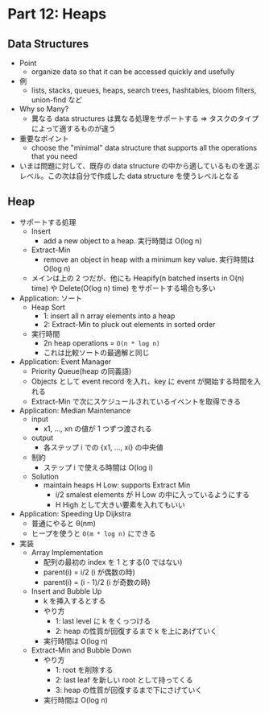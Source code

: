 # Part 12: Heaps

## Data Structures

- Point
  - organize data so that it can be accessed quickly and usefully
- 例
  - lists, stacks, queues, heaps, search trees, hashtables, bloom filters, union-find など
- Why so Many?
  - 異なる data structures は異なる処理をサポートする => タスクのタイプによって適するものが違う
- 重要なポイント
  - choose the "minimal" data structure that supports all the operations that you need
- いまは問題に対して、既存の data structure の中から適しているものを選ぶレベル。この次は自分で作成した data structure を使うレベルとなる

## Heap

- サポートする処理
  - Insert
    - add a new object to a heap. 実行時間は O(log n)
  - Extract-Min
    - remove an object in heap with a minimum key value. 実行時間は O(log n)
  - メインは上の 2 つだが、他にも Heapify(n batched inserts in O(n) time) や Delete(O(log n) time) をサポートする場合も多い
- Application: ソート
  - Heap Sort
    - 1: insert all n array elements into a heap
    - 2: Extract-Min to pluck out elements in sorted order
  - 実行時間
    - 2n heap operations = `O(n * log n)`
    - これは比較ソートの最適解と同じ
- Application: Event Manager
  - Priority Queue(heap の同義語)
  - Objects として event record を入れ、key に event が開始する時間を入れる
  - Extract-Min で次にスケジュールされているイベントを取得できる
- Application: Median Maintenance
  - input
    - x1, ..., xn の値が 1 つずつ渡される
  - output
    - 各ステップ i での {x1, ..., xi} の中央値
  - 制約
    - ステップ i で使える時間は O(log i)
  - Solution
    - maintain heaps H Low: supports Extract Min
      - i/2 smalest elements が H Low の中に入っているようにする
      - H High として大きい要素を入れてもいい
- Application: Speeding Up Dijkstra
  - 普通にやると θ(nm)
  - ヒープを使うと `O(m * log n)` にできる
- 実装
  - Array Implementation
    - 配列の最初の index を 1 とする(0 ではない)
    - parent(i) = i/2 (i が偶数の時)
    - parent(i) = (i - 1)/2 (i が奇数の時)
  - Insert and Bubble Up
    - k を挿入するとする
    - やり方
      - 1: last level に k をくっつける
      - 2: heap の性質が回復するまで k を上にあげていく
    - 実行時間は O(log n)
  - Extract-Min and Bubble Down
    - やり方
      - 1: root を削除する
      - 2: last leaf を新しい root として持ってくる
      - 3: heap の性質が回復するまで下にさげていく
    - 実行時間は O(log n)
